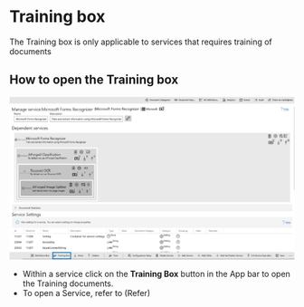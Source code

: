 # Training box

The Training box is only applicable to services that requires training of documents

## How to open the Training box

![](../assets/78.png)

* Within a service click on the **Training Box** button in the App bar to open the Training documents.
* To open a Service, refer to \(Refer\)

